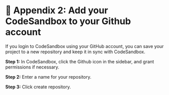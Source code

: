 # 📌 Appendix 2: Add your CodeSandbox to your Github account

If you login to CodeSandbox using your GitHub account, you can save your project to a new repository and keep it in sync with CodeSandbox.

**Step 1:** In CodeSandbox, click the Github icon in the sidebar, and grant permissions if necessary.

**Step 2:** Enter a name for your repository.

**Step 3:** Click create repository.
